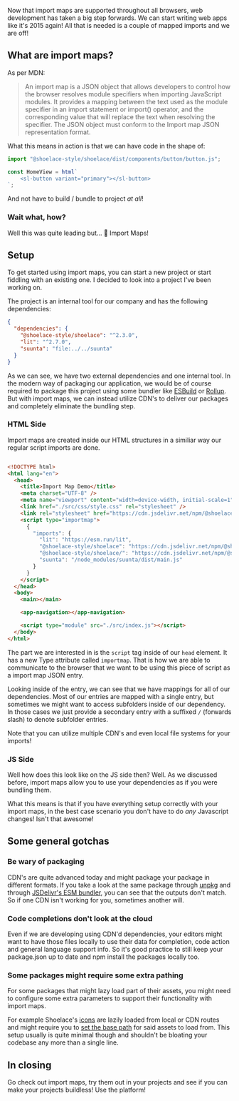 Now that import maps are supported throughout all browsers, web development has taken a big step forwards. 
We can start writing web apps like it's 2015 again! All that is needed is a couple of mapped imports and we are off!

## What are import maps?

As per MDN:

> An import map is a JSON object that allows developers to control how the browser resolves module specifiers when importing JavaScript modules.
> It provides a mapping between the text used as the module specifier in an import statement or import() operator, and the corresponding value that will replace the text when resolving the specifier.
> The JSON object must conform to the Import map JSON representation format.

What this means in action is that we can have code in the shape of:

```javascript
import "@shoelace-style/shoelace/dist/components/button/button.js";

const HomeView = html`
    <sl-button variant="primary"></sl-button>
`;
```

And not have to build / bundle to project *at all*!

### Wait what, how?

Well this was quite leading but... 🥁 Import Maps!

## Setup

To get started using import maps, you can start a new project or start fiddling with an existing one. I decided to look into a project I've been working on.

The project is an internal tool for our company and has the following dependencies:

```json
{
  "dependencies": {
    "@shoelace-style/shoelace": "^2.3.0",
    "lit": "^2.7.0",
    "suunta": "file:../../suunta"
  }
}
```

As we can see, we have two external dependencies and one internal tool. In the modern way of packaging our application, we would be of course required to package this project
using some bundler like [ESBuild](https://esbuild.github.io/) or [Rollup](https://rollupjs.org/). But with import maps, we can instead utilize CDN's to deliver our packages and completely 
eliminate the bundling step.

### HTML Side

Import maps are created inside our HTML structures in a similiar way our regular script imports are done.

```html

<!DOCTYPE html>
<html lang="en">
  <head>
    <title>Import Map Demo</title>
    <meta charset="UTF-8" />
    <meta name="viewport" content="width=device-width, initial-scale=1" />
    <link href="./src/css/style.css" rel="stylesheet" />
    <link rel="stylesheet" href="https://cdn.jsdelivr.net/npm/@shoelace-style/shoelace@2.3.0/dist/themes/light.css" />
    <script type="importmap">
      {
        "imports": {
          "lit": "https://esm.run/lit",
          "@shoelace-style/shoelace": "https://cdn.jsdelivr.net/npm/@shoelace-style/shoelace@2.3.0",
          "@shoelace-style/shoelace/": "https://cdn.jsdelivr.net/npm/@shoelace-style/shoelace@2.3.0/",
          "suunta": "/node_modules/suunta/dist/main.js"
        }
      }
    </script>
  </head>
  <body>
    <main></main>

    <app-navigation></app-navigation>

    <script type="module" src="./src/index.js"></script>
  </body>
</html>
```

The part we are interested in is the `script` tag inside of our `head` element. It has a new Type attribute called `importmap`. That is how we are able to communicate to 
the browser that we want to be using this piece of script as a import map JSON entry.

Looking inside of the entry, we can see that we have mappings for all of our dependencies. Most of our entries are mapped with a single entry, but sometimes we might want to access 
subfolders inside of our dependency. In those cases we just provide a secondary entry with a suffixed `/` (forwards slash) to denote subfolder entries.

Note that you can utilize multiple CDN's and even local file systems for your imports!

### JS Side

Well how does this look like on the JS side then? Well. As we discussed before, import maps allow you to use your dependencies as if you were bundling them. 

What this means is that if you have everything setup correctly with your import maps, in the best case scenario you don't have to do *any* Javascript changes! Isn't that awesome!


## Some general gotchas

### Be wary of packaging

CDN's are quite advanced today and might package your package in different formats. If you take a look at the same package through [unpkg](https://unpkg.com/lit@2.7.0/index.js) and through [JSDelivr's ESM bundler](https://cdn.jsdelivr.net/npm/lit@2.7.0/+esm),
you can see that the outputs don't match. So if one CDN isn't working for you, sometimes another will.

### Code completions don't look at the cloud

Even if we are developing using CDN'd dependencies, your editors might want to have those files locally to use their data for completion, code action and general language support info. So it's good
practice to still keep your package.json up to date and npm install the packages locally too.

### Some packages might require some extra pathing

For some packages that might lazy load part of their assets, you might need to configure some extra parameters to support their functionality with import maps. 

For example Shoelace's [icons](https://shoelace.style/components/icon) are lazily loaded from local or CDN routes and might require you to [set the base path](https://shoelace.style/getting-started/installation?id=setting-the-base-path) for
said assets to load from. This setup usually is quite minimal though and shouldn't be bloating your codebase any more than a single line.



## In closing

Go check out import maps, try them out in your projects and see if you can make your projects buildless! Use the platform!


